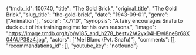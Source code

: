 {"tmdb_id": 100740, "title": "The Gold Brick", "original_title": "The Gold Brick", "slug_title": "the-gold-brick", "date": "1943-09-01", "genre": ["Animation"], "score": "7.7/10", "synopsis": "A fairy encourages Snafu to duck out of his training regime for his own reasons.", "image": "https://image.tmdb.org/t/p/w185_and_h278_bestv2/A2yx04HEwI8ne8r68X04AUP38z4.jpg", "actors": ["Mel Blanc (Pvt. Snafu)"], "comments": [], "recommandations_id": [], "youtube_key": "notfound"}